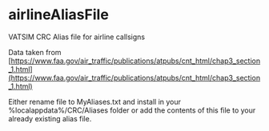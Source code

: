 # airlineAliasFile
VATSIM CRC Alias file for airline callsigns

Data taken from [https://www.faa.gov/air_traffic/publications/atpubs/cnt_html/chap3_section_1.html](https://www.faa.gov/air_traffic/publications/atpubs/cnt_html/chap3_section_1.html)

Either rename file to MyAliases.txt and install in your %localappdata%/CRC/Aliases folder or add the contents of this file to your already existing alias file.
